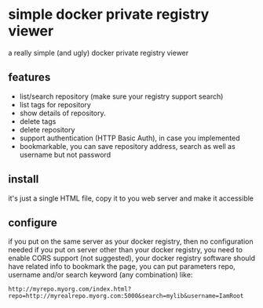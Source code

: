 # simple docker private registry viewer
a really simple (and ugly) docker private registry viewer

## features
- list/search repository (make sure your registry support search)
- list tags for repository
- show details of repository.
- delete tags
- delete repository
- support authentication (HTTP Basic Auth), in case you implemented
- bookmarkable, you can save repository address, search as well as username but not password

## install
it's just a single HTML file, copy it to you web server and make it accessible

## configure
if you put on the same server as your docker registry, then no configuration needed
if you put on server other than your docker registry, you need to enable CORS support (not suggested), your docker registry software should have related info
to bookmark the page, you can put parameters repo, username and/or search keyword (any combination) like:

```
http://myrepo.myorg.com/index.html?repo=http://myrealrepo.myorg.com:5000&search=mylib&username=IamRoot
```

